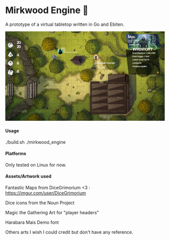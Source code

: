 # Mirkwood Engine 🧝

A prototype of a virtual tabletop written in Go and Ebiten.

![img](prototype.png)

#### Usage

./build.sh
./mirkwood_engine

#### Platforms

Only tested on Linux for now.

#### Assets/Artwork used

Fantastic Maps from DiceGrimorium <3 : https://imgur.com/user/DiceGrimorium

Dice icons from the Noun Project

Magic the Gathering Art for "player headers"

Harabara Mais Demo font

Others arts I wish I could credit but don't have any reference.
